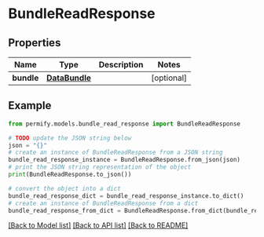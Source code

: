 # BundleReadResponse


## Properties

Name | Type | Description | Notes
------------ | ------------- | ------------- | -------------
**bundle** | [**DataBundle**](DataBundle.md) |  | [optional] 

## Example

```python
from permify.models.bundle_read_response import BundleReadResponse

# TODO update the JSON string below
json = "{}"
# create an instance of BundleReadResponse from a JSON string
bundle_read_response_instance = BundleReadResponse.from_json(json)
# print the JSON string representation of the object
print(BundleReadResponse.to_json())

# convert the object into a dict
bundle_read_response_dict = bundle_read_response_instance.to_dict()
# create an instance of BundleReadResponse from a dict
bundle_read_response_from_dict = BundleReadResponse.from_dict(bundle_read_response_dict)
```
[[Back to Model list]](../README.md#documentation-for-models) [[Back to API list]](../README.md#documentation-for-api-endpoints) [[Back to README]](../README.md)


